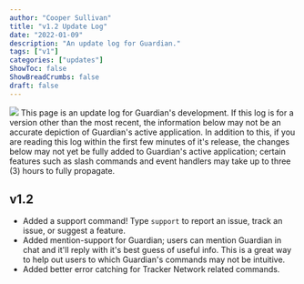 ```yaml
---
author: "Cooper Sullivan"
title: "v1.2 Update Log"
date: "2022-01-09"
description: "An update log for Guardian."
tags: ["v1"]
categories: ["updates"]
ShowToc: false
ShowBreadCrumbs: false
draft: false
---
```


![](https://i.imgur.com/HoFS66o.png#center)
This page is an update log for Guardian's development. If this log is for a version other than the most recent,
the information below may not be an accurate depiction of Guardian's active application. In addition to this, if
you are reading this log within the first few minutes of it's release, the changes below may not yet be fully added
to Guardian's active application; certain features such as slash commands and event handlers may take up to three (3)
hours to fully propagate.

## v1.2
* Added a support command! Type ``support`` to report an issue, track an issue, or suggest a feature.
* Added mention-support for Guardian; users can mention Guardian in chat and it'll reply with it's best guess of useful info. This is a great way to help out users to which Guardian's commands may not be intuitive.
* Added better error catching for Tracker Network related commands.